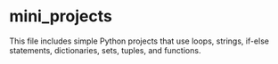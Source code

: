 # mini_projects
This file includes simple Python projects that use loops, strings, if-else statements, dictionaries, sets, tuples, and functions.
